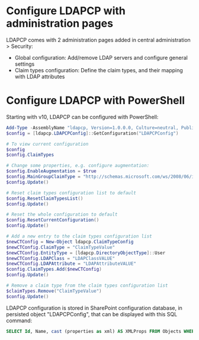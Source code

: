 # Configure LDAPCP with administration pages

LDAPCP comes with 2 administration pages added in central administration > Security:

- Global configuration: Add/remove LDAP servers and configure general settings
- Claim types configuration: Define the claim types, and their mapping with LDAP attributes

# Configure LDAPCP with PowerShell

Starting with v10, LDAPCP can be configured with PowerShell:

```powershell
Add-Type -AssemblyName "ldapcp, Version=1.0.0.0, Culture=neutral, PublicKeyToken=80be731bc1a1a740"
$config = [ldapcp.LDAPCPConfig]::GetConfiguration("LDAPCPConfig")

# To view current configuration
$config
$config.ClaimTypes

# Change some properties, e.g. configure augmentation:
$config.EnableAugmentation = $true
$config.MainGroupClaimType = "http://schemas.microsoft.com/ws/2008/06/identity/claims/role"
$config.Update()

# Reset claim types configuration list to default
$config.ResetClaimTypesList()
$config.Update()

# Reset the whole configuration to default
$config.ResetCurrentConfiguration()
$config.Update()

# Add a new entry to the claim types configuration list
$newCTConfig = New-Object ldapcp.ClaimTypeConfig
$newCTConfig.ClaimType = "ClaimTypeValue"
$newCTConfig.EntityType = [ldapcp.DirectoryObjectType]::User
$newCTConfig.LDAPClass = "LDAPClassVALUE"
$newCTConfig.LDAPAttribute = "LDAPAttributeVALUE"
$config.ClaimTypes.Add($newCTConfig)
$config.Update()

# Remove a claim type from the claim types configuration list
$claimTypes.Remove("ClaimTypeValue")
$config.Update()
```

LDAPCP configuration is stored in SharePoint configuration database, in persisted object "LDAPCPConfig", that can be displayed with this SQL command:

```sql
SELECT Id, Name, cast (properties as xml) AS XMLProps FROM Objects WHERE Name = 'LdapcpConfig'
```
